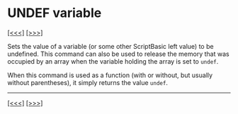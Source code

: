 # UNDEF variable

[\[\<\<\<\]](ug_25.204.md) [\[\>\>\>\]](ug_25.205.1.md)

Sets the value of a variable (or some other ScriptBasic left value) to
be undefined. This command can also be used to release the memory that
was occupied by an array when the variable holding the array is set to
`undef`.

When this command is used as a function (with or without, but usually
without parentheses), it simply returns the value `undef`.

-----

[\[\<\<\<\]](ug_25.204.md) [\[\>\>\>\]](ug_25.205.1.md)
